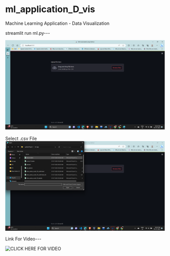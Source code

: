 # ml_application_D_vis
Machine Learning Application - Data Visualization

streamlit run ml.py---


<div align="center">
  <img src="https://github.com/AK1003018/ml_application_D_vis/blob/main/ml1_1.png">
</div>

<br>
Select .csv File

<div align="center">
  <img src="https://github.com/AK1003018/ml_application_D_vis/blob/main/ml1_2.png">
</div>


Link For Video---

![CLICK HERE FOR VIDEO](https://drive.google.com/file/d/1kmeCebOso_WQ2fffbtQl66L3QY-w7o_M/view)
